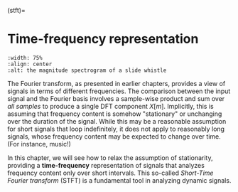 (stft)=
# Time-frequency representation
```{image} ../images/chapter09.svg
:width: 75%
:align: center
:alt: the magnitude spectrogram of a slide whistle
```

The Fourier transform, as presented in earlier chapters, provides a view of signals in terms of different frequencies.
The comparison between the input signal and the Fourier basis involves a sample-wise product and sum over *all samples* to produce a single DFT component $X[m]$.
Implicitly, this is assuming that frequency content is somehow "stationary" or unchanging over the duration of the signal.
While this may be a reasonable assumption for short signals that loop indefinitely, it does not apply to reasonably long signals, whose frequency content may be expected to change over time. (For instance, music!)

In this chapter, we will see how to relax the assumption of stationarity, providing a **time-frequency** representation of signals that analyzes frequency content only over short intervals.
This so-called *Short-Time Fourier transform* (STFT) is a fundamental tool in analyzing dynamic signals.